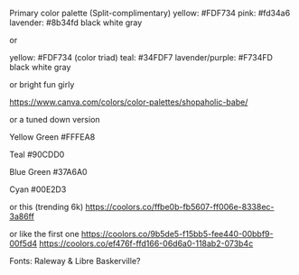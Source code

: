 Primary color palette (Split-complimentary)
yellow: #FDF734
pink: #fd34a6
lavender: #8b34fd
black
white
gray


or 

yellow: #FDF734 (color triad)
teal: #34FDF7
lavender/purple: #F734FD
black
white
gray

or bright fun girly

https://www.canva.com/colors/color-palettes/shopaholic-babe/

or a tuned down version

Yellow Green
#FFFEA8

Teal
#90CDD0

Blue Green
#37A6A0

Cyan
#00E2D3

or this (trending 6k)
https://coolors.co/ffbe0b-fb5607-ff006e-8338ec-3a86ff

or like the first one
https://coolors.co/9b5de5-f15bb5-fee440-00bbf9-00f5d4
https://coolors.co/ef476f-ffd166-06d6a0-118ab2-073b4c



Fonts: Raleway & Libre Baskerville?